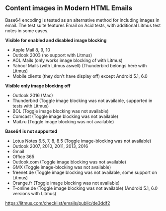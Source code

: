 ## Content images in Modern HTML Emails

Base64 encoding is tested as an alternative method for including images in email.
The test suite features Email on Acid tests, with additional Litmus test notes in some cases.


**Visible for enabled and disabled image blocking**
- Apple Mail 8, 9, 10
- Outlook 2003 (no support with Litmus)
- AOL Mails (only works image blocking of with Litmus)
- Yahoo! Mails (with Litmus aswell)
(Thunderbird belongs here with Litmus)
- Mobile clients (they don't have display off) except Android 5.1, 6.0  


**Visible only image blocking off**
- Outlook 2016 (Mac)
- Thunderbird (Toggle image blocking was not available, supported in tests with Litmus)
- BOL (Toggle image blocking was not available)
- Comcast (Toggle image blocking was not available)
- Mail.ru (Toggle image blocking was not available)


**Base64 is not supported**
- Lotus Notes 6.5, 7, 8, 8.5 (Toggle image-blocking was not available)
- Outlook 2007, 2010, 2011, 2013, 2016
- Gmail
- Office 365
- Outlook.com (Toggle image blocking was not available)
- GMX (Toggle image-blocking was not available)
- freenet.de (Toggle image blocking was not available, some support on Litmus)
- Orange.fr (Toggle image blocking was not available)
- T-online.de (Toggle image blocking was not available)
(Android 5.1, 6.0 versions with Litmus)

https://litmus.com/checklist/emails/public/de3ddf2